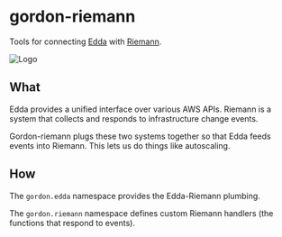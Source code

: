 # gordon-riemann

Tools for connecting [Edda][1] with [Riemann][2].

![Logo](https://github.com/richo/gordon-riemann/wiki/gordon.jpg)


## What

Edda provides a unified interface over various AWS APIs. Riemann is a system
that collects and responds to infrastructure change events.

Gordon-riemann plugs these two systems together so that Edda feeds events into
Riemann. This lets us do things like autoscaling.


## How

The `gordon.edda` namespace provides the Edda-Riemann plumbing.

The `gordon.riemann` namespace defines custom Riemann handlers (the functions
that respond to events).


 [1]: https://github.com/Netflix/edda
 [2]: http://riemann.io/
